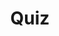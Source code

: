 ---
title: "Quiz"
passing_percentage: 70
layout: "test"
type: "test"
questions:
  - id: "q1"
    text: "What port does the edge-stack-listener-8080 Listener resource listen on?"
    type: "single-answer"
    marks: 2
    options:
      - id: "a"
        text: "8443"
      - id: "b"
        text: "8080"
        is_correct: true
      - id: "c"
        text: "80"
  - id: "q2"
    text: "Which custom resources are typically defined in Edge Stack CRD YAML files? (Select all that apply)"
    type: "multiple-answers"
    marks: 2
    options:
      - id: "a"
        text: "Mappings"
        is_correct: true
      - id: "b"
        text: "TLSContexts"
        is_correct: true
      - id: "c"
        text: "ConfigMaps"
  - id: "q3"
    text: "What does the Mapping resource do in Edge Stack?"
    type: "short_answer" 
    marks: 2
    correct_answer: "Instructs Edge Stack on how and where to route traffic based on hostname and prefix patterns" 
---